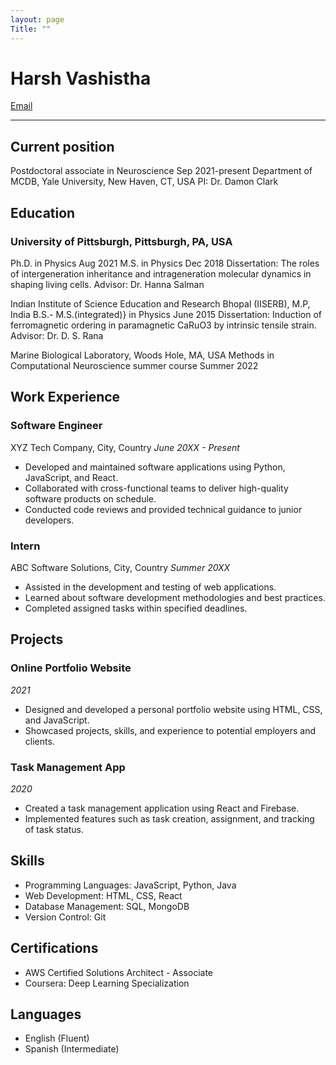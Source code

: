 ```yaml
---
layout: page
Title: ""
---
```

# Harsh Vashistha

[Email](mailto:harsh.vashistha@yale.edu) 

---
## Current position
Postdoctoral associate in Neuroscience Sep 2021-present
Department of MCDB, Yale University, New Haven, CT, USA
PI: Dr. Damon Clark

## Education

### University of Pittsburgh, Pittsburgh, PA, USA  
 Ph.D. in Physics Aug 2021
 M.S. in Physics Dec 2018
Dissertation: The roles of intergeneration inheritance and intrageneration molecular dynamics in shaping living cells.
Advisor: Dr. Hanna Salman 

Indian Institute of Science Education and Research Bhopal (IISERB), M.P, India 
B.S.- M.S.(integrated)} in Physics June 2015
Dissertation: Induction of ferromagnetic ordering in paramagnetic CaRuO3 by intrinsic tensile strain.
Advisor: Dr. D. S. Rana 

Marine Biological Laboratory, Woods Hole, MA, USA 
Methods in Computational Neuroscience summer course Summer 2022

## Work Experience

### Software Engineer
XYZ Tech Company, City, Country
*June 20XX - Present*
- Developed and maintained software applications using Python, JavaScript, and React.
- Collaborated with cross-functional teams to deliver high-quality software products on schedule.
- Conducted code reviews and provided technical guidance to junior developers.

### Intern
ABC Software Solutions, City, Country
*Summer 20XX*
- Assisted in the development and testing of web applications.
- Learned about software development methodologies and best practices.
- Completed assigned tasks within specified deadlines.

## Projects

### Online Portfolio Website
*2021*
- Designed and developed a personal portfolio website using HTML, CSS, and JavaScript.
- Showcased projects, skills, and experience to potential employers and clients.

### Task Management App
*2020*
- Created a task management application using React and Firebase.
- Implemented features such as task creation, assignment, and tracking of task status.

## Skills

- Programming Languages: JavaScript, Python, Java
- Web Development: HTML, CSS, React
- Database Management: SQL, MongoDB
- Version Control: Git

## Certifications

- AWS Certified Solutions Architect - Associate
- Coursera: Deep Learning Specialization

## Languages

- English (Fluent)
- Spanish (Intermediate)
